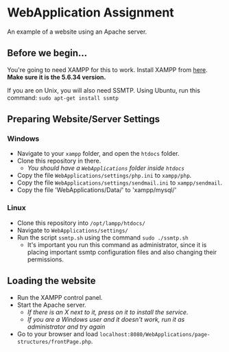# WebApplication Assignment
An example of a website using an Apache server.

## Before we begin...
You're going to need XAMPP for this to work. Install XAMPP from [here](https://www.apachefriends.org/download.html). **Make sure it is the 5.6.34 version.**

If you are on Unix, you will also need SSMTP. Using Ubuntu, run this command: `sudo apt-get install ssmtp`


## Preparing Website/Server Settings
### Windows
- Navigate to your `xampp` folder, and open the `htdocs` folder.
- Clone this repository in there.
  - *You should have a `WebApplications` folder inside `htdocs`*
- Copy the file `WebApplications/settings/php.ini` to `xampp/php`.
- Copy the file `WebApplications/settings/sendmail.ini` to `xampp/sendmail`.
- Copy the file 'WebApplications/Data/' to 'xampp/mysql/'

### Linux
- Clone this repository into `/opt/lampp/htdocs/`
- Navigate to `WebApplications/settings/`
- Run the script `ssmtp.sh` using the command `sudo ./ssmtp.sh`
  - It's important you run this command as administrator, since it is placing important ssmtp configuration files and also changing their permissions.


## Loading the website
- Run the XAMPP control panel.
- Start the Apache server.
  - *If there is an X next to it, press on it to install the service.*
  - *If you are a Windows user and it doesn't work, run it as administrator and try again*
- Go to your browser and load `localhost:8080/WebApplications/page-structures/frontPage.php`.




